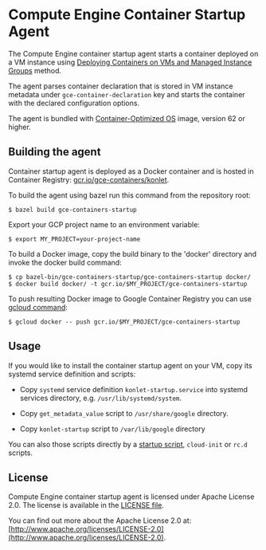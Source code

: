 # Compute Engine Container Startup Agent

The Compute Engine container startup agent starts a container deployed on a VM
instance using [Deploying Containers on VMs and Managed Instance Groups](
https://cloud.google.com/compute/docs/instance-groups/deploying-docker-containers) method.

The agent parses container declaration that is stored in VM instance metadata
under `gce-container-declaration` key and starts the container with the declared
configuration options.

The agent is bundled with [Container-Optimized OS](
https://cloud.google.com/container-optimized-os/docs/) image, version 62 or higher.

## Building the agent

Container startup agent is deployed as a Docker container and is hosted in
Container Registry:
[gcr.io/gce-containers/konlet](http://gcr.io/gce-containers/konlet).

To build the agent using bazel run this command from the repository root:
```shell
$ bazel build gce-containers-startup
```

Export your GCP project name to an environment variable:
```shell
$ export MY_PROJECT=your-project-name
```

To build a Docker image, copy the build binary to the 'docker' directory and
invoke the docker build command:
```shell
$ cp bazel-bin/gce-containers-startup/gce-containers-startup docker/
$ docker build docker/ -t gcr.io/$MY_PROJECT/gce-containers-startup
```

To push resulting Docker image to Google Container Registry you can use [gcloud
command](https://cloud.google.com/container-registry/docs/pushing-and-pulling):
```shell
$ gcloud docker -- push gcr.io/$MY_PROJECT/gce-containers-startup
```

## Usage

If you would like to install the container startup agent on your VM, copy its systemd service definition and scripts:

* Copy `systemd` service definition `konlet-startup.service` into systemd services directory, e.g. `/usr/lib/systemd/system`.

* Copy `get_metadata_value` script to `/usr/share/google` directory.

* Copy `konlet-startup` script to `/var/lib/google` directory


You can also those scripts directly by a [startup script](https://cloud.google.com/compute/docs/startupscript),
`cloud-init` or `rc.d` scripts.


## License

Compute Engine container startup agent is licensed under Apache License 2.0. The
license is available in the [LICENSE file](LICENSE).

You can find out more about the Apache License 2.0 at:
[http://www.apache.org/licenses/LICENSE-2.0](http://www.apache.org/licenses/LICENSE-2.0).
